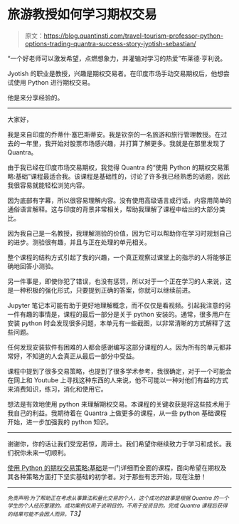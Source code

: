 # 旅游教授如何学习期权交易

> 原文：<https://blog.quantinsti.com/travel-tourism-professor-python-options-trading-quantra-success-story-jyotish-sebastian/>

“一个好老师可以激发希望，点燃想象力，并灌输对学习的热爱”布莱德·亨利说。

Jyotish 的职业是教授，兴趣是期权交易者。在印度市场手动交易期权后，他想尝试使用 Python 进行期权交易。

他是来分享经验的。

* * *

大家好，

我是来自印度的乔蒂什·塞巴斯蒂安。我是钦奈的一名旅游和旅行管理教授。在过去的一年里，我开始对股票市场感兴趣，并打算了解更多。我就是在那里发现了 Quantra。

由于我已经在印度市场交易期权，我觉得 Quantra 的“使用 Python 的期权交易策略:基础”课程最适合我。该课程是基础性的，讨论了许多我已经熟悉的话题，因此我很容易就能轻松浏览内容。

因为底部有字幕，所以很容易理解内容。没有使用高级语言或行话，内容用简单的通俗语言解释。这与印度的背景非常相关，帮助我理解了课程中给出的大部分类比。

因为我自己是一名教授，我理解测验的价值，因为它可以帮助你在学习时规划自己的进步。测验很有趣，并且与正在处理的单元相关。

整个课程的结构方式引起了我的兴趣，一个真正观察过课堂上的指示的人将能够正确地回答小测验。

另一件事是，即使你犯了错误，也没有惩罚，所以对于一个正在学习的人来说，这是一种积极的强化形式，只要提到正确的答案，你就可以继续前进。

Jupyter 笔记本可能有助于更好地理解概念，而不仅仅是看视频。引起我注意的另一件有趣的事情是，课程的最后一部分是关于 python 安装的。通常，很多用户在安装 python 时会发现很多问题，本单元有一些截图，以非常清晰的方式解释了这些问题。

任何发现安装软件有困难的人都会感谢编写这部分课程的人。因为所有的单元都非常好，不知道的人会真正从最后一部分中受益。

课程中提到了很多交易策略，也提到了很多学术参考，我很确定，对于一个可能会在网上和 Youtube 上寻找这种东西的人来说，他不可能以一种对他们有益的方式来消费知识，练习，消化和使用它。

想法是有效地使用 python 来理解期权交易。本课程的关键收获是将这些技术用于我自己的利益。我期待着在 Quantra 上做更多的课程，从一些 python 基础课程开始，进一步加强我的 python 知识。

* * *

谢谢你，你的话让我们受宠若惊，周谛士。我们希望你继续致力于学习和成长。我们祝你未来一切顺利。

[使用 Python 的期权交易策略:基础](https://quantra.quantinsti.com/course/options-trading-strategies-python-basic)是一门详细而全面的课程，面向希望在期权及其各种策略方面打下坚实基础的初学者。对于那些有志开始，现在注册！

* * *

*<small>免责声明:为了帮助正在考虑从事算法和量化交易的个人，这个成功的故事是根据 Quantra 的一个学生的个人经历整理的。成功案例仅用于说明目的，不用于投资目的。完成 Quantra 课程后获得的结果可能不会因人而异。</small>T3】*